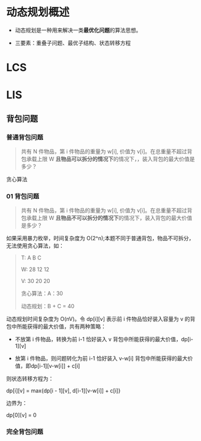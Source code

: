 # 动态规划概述

* 动态规划是一种用来解决一类**最优化问题**的算法思想。

* 三要素：重叠子问题、最优子结构、状态转移方程

# LCS

# LIS

## 背包问题

### 普通背包问题

> 共有 N 件物品，第 i 件物品的重量为 w[i], 价值为 v[i]。在总重量不超过背包承载上限 W **且物品可以拆分的情况下**的情况下，，装入背包的最大价值是多少？

贪心算法

### 01 背包问题

> 共有 N 件物品，第 i 件物品的重量为 w[i], 价值为 v[i]。在总重量不超过背包承载上限 W **且物品不可以拆分的情况下**的情况下，装入背包的最大价值是多少？

如果采用暴力枚举，时间复杂度为 O(2^n);本题不同于普通背包，物品不可拆分，无法使用贪心算法，如：

>T: A  B  C
>
>W: 28 12 12
>
>V: 30 20 20
>
>贪心算法：A：30
>
>动态规划：B + C = 40

动态规划时间复杂度为 O(nV)。令 dp[i][v] 表示前 i 件物品恰好装入容量为 v 的背包中所能获得的最大价值，共有两种策略：

* 不放第 i 件物品，转换为前 i-1 恰好装入 v 背包中所能获得的最大价值，dp[i-1][v]

* 放第 i 件物品，则问题转化为前 i-1 恰好装入 v-w[i] 背包中所能获得的最大价值，即dp[i-1][v-w[i]] + c[i]

则状态转移方程为：

dp[i][v] = max{dp[i - 1][v], d[i-1][v-w[i]] + c[i]}

边界为：

dp[0][v] = 0


### 完全背包问题

